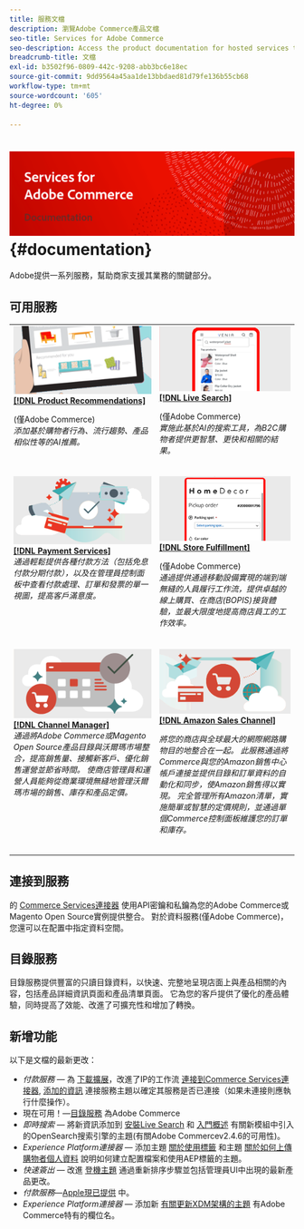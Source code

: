 ```yaml
---
title: 服務文檔
description: 瀏覽Adobe Commerce產品文檔
seo-title: Services for Adobe Commerce
seo-description: Access the product documentation for hosted services that help Adobe Commerce and Magento Open Source merchants support key components of their business.
breadcrumb-title: 文檔
exl-id: b3502f96-0809-442c-9208-abb3bc6e18ec
source-git-commit: 9dd9564a45aa1de13bbdaed81d79fe136b55cb68
workflow-type: tm+mt
source-wordcount: '605'
ht-degree: 0%

---
```


# <!-- use banner as heading -->![服務文檔](./assets/banner-services-home.png) {#documentation}

Adobe提供一系列服務，幫助商家支援其業務的關鍵部分。

## 可用服務

<table>
<tr>
   <td valign="top">
       <img alt="[!UICONTROL Product Recommendations]" src="assets/product-recs.png" />
    <div><a href="https://experienceleague.adobe.com/docs/commerce-merchant-services/product-recommendations/overview.html">
    <strong>[!DNL Product Recommendations]</strong></a>
    </div>
    <p>(僅Adobe Commerce)<br><em>添加基於購物者行為、流行趨勢、產品相似性等的AI推薦。</em></p>
    </br>
  </td>
  <td valign="top">
      <img alt="[!DNL Live Search]" src="assets/live-search.png" />
    <div>
    <a href="https://experienceleague.adobe.com/docs/commerce-merchant-services/live-search/overview.html"><strong>[!DNL Live Search]</strong></a>
    </div>
    <p>(僅Adobe Commerce)<br><em>實施此基於AI的搜索工具，為B2C購物者提供更智慧、更快和相關的結果。</em></p>
    </br>
  </td>
</tr>
<tr>
  <td valign="top">
    <img alt="[!DNL Payment Services]" src="assets/payment-services.png"/>
    <div>
    <a href="https://experienceleague.adobe.com/docs/commerce-merchant-services/payment-services/guide-overview.html"><strong>[!DNL Payment Services]</strong></a>
    </div>
    <em>通過輕鬆提供各種付款方法（包括免息付款分期付款），以及在管理員控制面板中查看付款處理、訂單和發票的單一視圖，提高客戶滿意度。</em>
    </br>
  </td>
  <td valign="top">
    <img alt="儲存履行" src="assets/store-fulfillment-landing-graphic.png"/>
    <div><a href="https://experienceleague.adobe.com/docs/commerce-merchant-services/store-fulfillment/guide-overview.html">
    <strong>[!DNL Store Fulfillment]</strong></a>
    </div>
    <p>(僅Adobe Commerce)<br><em>通過提供通過移動設備實現的端到端無縫的人員履行工作流，提供卓越的線上購買、在商店(BOPIS)接貨體驗，並最大限度地提高商店員工的工作效率。</em></p>
    </br>
  </td>
  </tr>
  <tr>
   <td valign="top">
    <img alt="[!DNL Channel Manager]" src="assets/channel-manager.png"/>
    <div>
    <a href="https://experienceleague.adobe.com/docs/commerce-channels/channel-manager/guide-overview.html"><strong>[!DNL Channel Manager]</strong></a>
    </div>
    <em>通過將Adobe Commerce或Magento Open Source產品目錄與沃爾瑪市場整合，提高銷售量、接觸新客戶、優化銷售運營並節省時間。 使商店管理員和運營人員能夠從商業環境無縫地管理沃爾瑪市場的銷售、庫存和產品定價。</em>
    </br>
  </td>
    <td valign="top">
       <img alt="Amazon Sales Channel" src="assets/amazon-channel.png" />
    <div><a href="https://experienceleague.adobe.com/docs/commerce-channels/amazon/guide-overview.html">
    <strong>[!DNL Amazon Sales Channel]</strong></a>
    </div>
    <p><em>將您的商店與全球最大的網際網路購物目的地整合在一起。 此服務通過將Commerce與您的Amazon銷售中心帳戶連接並提供目錄和訂單資料的自動化和同步，使Amazon銷售得以實現。 完全管理所有Amazon清單，實施簡單或智慧的定價規則，並通過單個Commerce控制面板維護您的訂單和庫存。</em></p>
    </br>
  </td>
</tr>
</table>

## 連接到服務

的 [Commerce Services連接器](saas.md) 使用API密鑰和私鑰為您的Adobe Commerce或Magento Open Source實例提供整合。 對於資料服務(僅Adobe Commerce)，您還可以在配置中指定資料空間。

## 目錄服務

目錄服務提供豐富的只讀目錄資料，以快速、完整地呈現店面上與產品相關的內容，包括產品詳細資訊頁面和產品清單頁面。 它為您的客戶提供了優化的產品體驗，同時提高了效能、改進了可擴充性和增加了轉換。

## 新增功能

以下是文檔的最新更改：

* *付款服務* — 為 [下載擴展](https://experienceleague.adobe.com/docs/commerce-merchant-services/payment-services/get-started/install.html#download-the-extension)，改進了IP的工作流 [連接到Commerce Services連接器](https://experienceleague.adobe.com/docs/commerce-merchant-services/payment-services/get-started/connect.html), [添加的資訊](https://experienceleague.adobe.com/docs/commerce-merchant-services/payment-services/get-started/connect.html) 連接服務主題以確定其服務是否已連接（如果未連接則應執行什麼操作）。
* 現在可用！—[目錄服務](https://experienceleague.adobe.com/docs/commerce-merchant-services/catalog-service/overview.html) 為Adobe Commerce
* *即時搜索* — 將新資訊添加到 [安裝Live Search](https://experienceleague.adobe.com/docs/commerce-merchant-services/live-search/onboard/install.html) 和 [入門概述](https://experienceleague.adobe.com/docs/commerce-merchant-services/live-search/onboard/onboarding-overview.html) 有關新模組中引入的OpenSearch搜索引擎的主題(有關Adobe Commercev2.4.6的可用性)。
* *Experience Platform連接器* — 添加主題 [關於使用標籤](https://experienceleague.adobe.com/docs/commerce-merchant-services/experience-platform-connector/event-forwarding/using-tags.html) 和主題 [關於如何上傳購物者個人資料](https://experienceleague.adobe.com/docs/commerce-merchant-services/experience-platform-connector/fundamentals/profile.html) 說明如何建立配置檔案和使用AEP標籤的主題。
* *快速簽出* — 改進 [登機主題](https://experienceleague.adobe.com/docs/commerce-merchant-services/quick-checkout/getting-started/onboarding.html) 通過重新排序步驟並包括管理員UI中出現的最新產品更改。
* *付款服務*—[Apple現已提供](https://experienceleague.adobe.com/docs/commerce-merchant-services/payment-services/payments-options.html#apple-pay-button) 中。
* *Experience Platform連接器* — 添加新 [有關更新XDM架構的主題](https://experienceleague.adobe.com/docs/commerce-merchant-services/experience-platform-connector/fundamentals/update-xdm.html) 有Adobe Commerce特有的欄位名。
